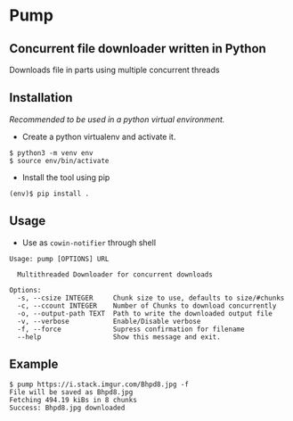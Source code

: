 # Pump
## Concurrent file downloader written in Python

Downloads file in parts using multiple concurrent threads

## Installation
_Recommended to be used in a python virtual environment._
- Create a python virtualenv and activate it.
```
$ python3 -m venv env
$ source env/bin/activate
```
- Install the tool using pip
```
(env)$ pip install .
```
## Usage
- Use as `cowin-notifier` through shell
```
Usage: pump [OPTIONS] URL

  Multithreaded Downloader for concurrent downloads

Options:
  -s, --csize INTEGER     Chunk size to use, defaults to size/#chunks
  -c, --ccount INTEGER    Number of Chunks to download concurrently
  -o, --output-path TEXT  Path to write the downloaded output file
  -v, --verbose           Enable/Disable verbose
  -f, --force             Supress confirmation for filename
  --help                  Show this message and exit.
```

## Example
```
$ pump https://i.stack.imgur.com/Bhpd8.jpg -f
File will be saved as Bhpd8.jpg
Fetching 494.19 kiBs in 8 chunks
Success: Bhpd8.jpg downloaded
```
